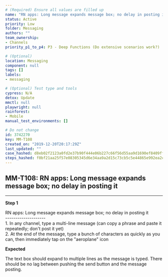 ```yaml
---
# (Required) Ensure all values are filled up
name: "RN apps: Long message expands message box; no delay in posting it"
status: Active
priority: Low
folder: Messaging
authors: ""
team_ownership: 
- Channels
priority_p1_to_p4: P3 - Deep Functions (Do extensive scenarios work?)

# (Optional)
location: Messaging
component: null
tags: []
labels: 
- messaging

# (Optional) Test type and tools
cypress: N/A
detox: Update
mmctl: null
playwright: null
rainforest: 
- Mobile
manual_test_environments: []

# Do not change
id: 3742270
key: MM-T108
created_on: "2019-12-20T20:17:29Z"
last_updated: ""
case_hashed: d8eb02f2123a0fd2e37b90f444e06b227c66f56d55aa9d1690ef8409ff6b32bbaab65096d86b5cf77cb03d9b52d74b09
steps_hashed: f0bf21aa25f57e08305345d6e34aa9a2d15c73cb5c5e44865e992ea2c12343ff8f8a71c1b91c89bb8b5d2a3c4372f804
---
```


<!-- (Auto-generated) Based on frontmatter's "key" and "name" -->

## MM-T108: RN apps: Long message expands message box; no delay in posting it

---

**Step 1**

RN apps: Long message expands message box; no delay in posting it\
\--------------------\
1\. In any channel, type a multi-line message (can copy a phrase and paste it repeatedly; don't post it yet)\
2\. At the end of the message, type a bunch of characters as quickly as you can, then immediately tap on the "aeroplane" icon

**Expected**

The text box should expand to multiple lines as the message is typed. There should be no lag between pushing the send button and the message posting.
